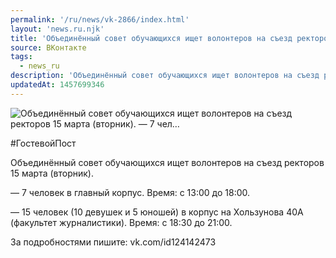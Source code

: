 ```yaml
---
permalink: '/ru/news/vk-2866/index.html'
layout: 'news.ru.njk'
title: 'Объединённый совет обучающихся ищет волонтеров на съезд ректоров 15 марта (вторник). — 7 чел'
source: ВКонтакте
tags:
  - news_ru
description: 'Объединённый совет обучающихся ищет волонтеров на съезд ректоров 15 марта (вторник). — 7 чел…'
updatedAt: 1457699346
---
```

![Объединённый совет обучающихся ищет волонтеров на съезд ректоров 15 марта (вторник). — 7 чел…](https://sun9-2.userapi.com/impf/c633417/v633417484/1977e/iYHGqXKkwLI.jpg?size=1280x561&quality=96&sign=d74b44fcae78012f0955006f9d86b347&c_uniq_tag=vE67emJcRgHWd7esSvp-OCfsCqMhYOw2DCOvwfrsOmg&type=album)

#ГостевойПост

Объединённый совет обучающихся ищет волонтеров на съезд ректоров 15 марта (вторник).

— 7 человек в главный корпус.
Время: с 13:00 до 18:00.

— 15 человек (10 девушек и 5 юношей) в корпус на Хользунова 40А (факультет журналистики).
Время: с 18:30 до 21:00.

За подробностями пишите: vk.com/id124142473
